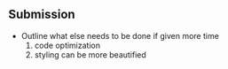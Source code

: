 ## Submission

- Outline what else needs to be done if given more time
  1. code optimization
  2. styling can be more beautified

